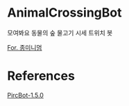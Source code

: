 # AnimalCrossingBot

모여봐요 동물의 숲 물고기 시세 트위치 봇

[For. 종미니멈](https://www.twitch.tv/derbls)

# References
[PircBot-1.5.0](http://www.jibble.org/pircbot.php)